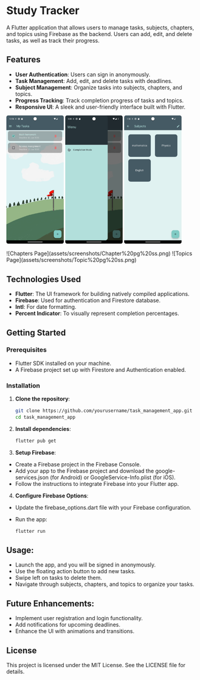 # Study Tracker

A Flutter application that allows users to manage tasks, subjects, chapters, and topics using Firebase as the backend. Users can add, edit, and delete tasks, as well as track their progress.

## Features

- **User Authentication**: Users can sign in anonymously.
- **Task Management**: Add, edit, and delete tasks with deadlines.
- **Subject Management**: Organize tasks into subjects, chapters, and topics.
- **Progress Tracking**: Track completion progress of tasks and topics.
- **Responsive UI**: A sleek and user-friendly interface built with Flutter.

<p float="left">
  <img src="assets/screenshots/Home%20pg%20ss.png" width="30%" />
  <img src="assets/screenshots/Side%20bar%20ss.png" width="30%" />
  <img src="assets/screenshots/Subject%20pg%20ss.png" width="30%" />
</p>
<p float="left">
    ![Chapters Page](assets/screenshots/Chapter%20pg%20ss.png)
    ![Topics Page](assets/screenshots/Topic%20pg%20ss.png)
</p>

## Technologies Used

- **Flutter**: The UI framework for building natively compiled applications.
- **Firebase**: Used for authentication and Firestore database.
- **Intl**: For date formatting.
- **Percent Indicator**: To visually represent completion percentages.

## Getting Started

### Prerequisites

- Flutter SDK installed on your machine.
- A Firebase project set up with Firestore and Authentication enabled.

### Installation

1. **Clone the repository**:

   ```bash
   git clone https://github.com/yourusername/task_management_app.git
   cd task_management_app

2. **Install dependencies**:
    ```bash
    flutter pub get

3. **Setup Firebase**:

- Create a Firebase project in the Firebase Console.
- Add your app to the Firebase project and download the google-services.json (for Android) or GoogleService-Info.plist (for iOS).
- Follow the instructions to integrate Firebase into your Flutter app.

4. **Configure Firebase Options**:

- Update the firebase_options.dart file with your Firebase configuration.
- Run the app:

    ```bash
    flutter run

## Usage:
- Launch the app, and you will be signed in anonymously.
- Use the floating action button to add new tasks.
- Swipe left on tasks to delete them.
- Navigate through subjects, chapters, and topics to organize your tasks.

## Future Enhancements:
- Implement user registration and login functionality.
- Add notifications for upcoming deadlines.
- Enhance the UI with animations and transitions.

## License
This project is licensed under the MIT License. See the LICENSE file for details.

